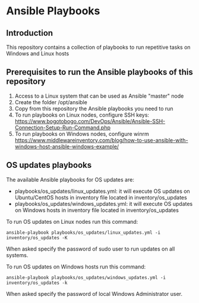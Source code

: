 # Ansible Playbooks

## Introduction

This repository contains a collection of playbooks to run repetitive tasks on Windows and Linux hosts

## Prerequisites to run the Ansible playbooks of this repository

1. Access to a Linux system that can be used as Ansible "master" node
2. Create the folder /opt/ansible
3. Copy from this repository the Ansible playbooks you need to run
4. To run playbooks on Linux nodes, configure SSH keys: https://www.bogotobogo.com/DevOps/Ansible/Ansible-SSH-Connection-Setup-Run-Command.php
5. To run playbooks on Windows nodes, configure winrm https://www.middlewareinventory.com/blog/how-to-use-ansible-with-windows-host-ansible-windows-example/

## OS updates playbooks

The available Ansible playbooks for OS updates are:

* playbooks/os_updates/linux_updates.yml: it will execute OS updates on Ubuntu/CentOS hosts in inventory file located in inventory/os_updates
* playbooks/os_updates/windows_updates.yml: it will execute OS updates on Windows hosts in inventory file located in inventory/os_updates

To run OS updates on Linux nodes run this command:

```
ansible-playbook playbooks/os_updates/linux_updates.yml -i inventory/os_updates -K
```

When asked specify the password of sudo user to run updates on all systems.

To run OS updates on Windows hosts run this command:

```
ansible-playbook playbooks/os_updates/windows_updates.yml -i inventory/os_updates -k
```

When asked specify the password of local Windows Administrator user.
